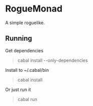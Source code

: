RogueMonad
==========

A simple roguelike.

Running
-------

Get dependencies

>   cabal install --only-dependencies

Install to ~/.cabal/bin

>   cabal install

Or just run it

>   cabal run
